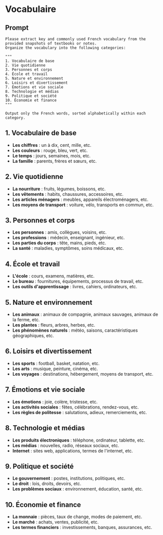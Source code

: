 # Vocabulaire

## Prompt

```
Please extract key and commonly used French vocabulary from the provided snapshots of textbooks or notes.
Organize the vocabulary into the following categories:

"""
1. Vocabulaire de base
2. Vie quotidienne
3. Personnes et corps
4. École et travail
5. Nature et environnement
6. Loisirs et divertissement
7. Émotions et vie sociale
8. Technologie et médias
9. Politique et société
10. Économie et finance
"""

Output only the French words, sorted alphabetically within each category.
```

## 1. Vocabulaire de base

- **Les chiffres** : un à dix, cent, mille, etc.
- **Les couleurs** : rouge, bleu, vert, etc.
- **Le temps** : jours, semaines, mois, etc.
- **La famille** : parents, frères et sœurs, etc.

## 2. Vie quotidienne

- **La nourriture** : fruits, légumes, boissons, etc.
- **Les vêtements** : habits, chaussures, accessoires, etc.
- **Les articles ménagers** : meubles, appareils électroménagers, etc.
- **Les moyens de transport** : voiture, vélo, transports en commun, etc.

## 3. Personnes et corps

- **Les personnes** : amis, collègues, voisins, etc.
- **Les professions** : médecin, enseignant, ingénieur, etc.
- **Les parties du corps** : tête, mains, pieds, etc.
- **La santé** : maladies, symptômes, soins médicaux, etc.

## 4. École et travail

- **L'école** : cours, examens, matières, etc.
- **Le bureau** : fournitures, équipements, processus de travail, etc.
- **Les outils d'apprentissage** : livres, cahiers, ordinateurs, etc.

## 5. Nature et environnement

- **Les animaux** : animaux de compagnie, animaux sauvages, animaux de la ferme, etc.
- **Les plantes** : fleurs, arbres, herbes, etc.
- **Les phénomènes naturels** : météo, saisons, caractéristiques géographiques, etc.

## 6. Loisirs et divertissement

- **Les sports** : football, basket, natation, etc.
- **Les arts** : musique, peinture, cinéma, etc.
- **Les voyages** : destinations, hébergement, moyens de transport, etc.

## 7. Émotions et vie sociale

- **Les émotions** : joie, colère, tristesse, etc.
- **Les activités sociales** : fêtes, célébrations, rendez-vous, etc.
- **Les règles de politesse** : salutations, adieux, remerciements, etc.

## 8. Technologie et médias

- **Les produits électroniques** : téléphone, ordinateur, tablette, etc.
- **Les médias** : nouvelles, radio, réseaux sociaux, etc.
- **Internet** : sites web, applications, termes de l'internet, etc.

## 9. Politique et société

- **Le gouvernement** : postes, institutions, politiques, etc.
- **Le droit** : lois, droits, devoirs, etc.
- **Les problèmes sociaux** : environnement, éducation, santé, etc.

## 10. Économie et finance

- **La monnaie** : pièces, taux de change, modes de paiement, etc.
- **Le marché** : achats, ventes, publicité, etc.
- **Les termes financiers** : investissements, banques, assurances, etc.
